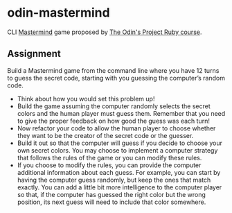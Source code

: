 # odin-mastermind

CLI [Mastermind](https://en.wikipedia.org/wiki/Mastermind_(board_game)) game proposed by [The Odin's Project Ruby course](https://www.theodinproject.com/lessons/ruby-mastermind).

## Assignment

Build a Mastermind game from the command line where you have 12 turns to guess the secret code, starting with you guessing the computer’s random code.

* Think about how you would set this problem up!
* Build the game assuming the computer randomly selects the secret colors and the human player must guess them. Remember that you need to give the proper feedback on how good the guess was each turn!
* Now refactor your code to allow the human player to choose whether they want to be the creator of the secret code or the guesser.
* Build it out so that the computer will guess if you decide to choose your own secret colors. You may choose to implement a computer strategy that follows the rules of the game or you can modify these rules.
* If you choose to modify the rules, you can provide the computer additional information about each guess. For example, you can start by having the computer guess randomly, but keep the ones that match exactly. You can add a little bit more intelligence to the computer player so that, if the computer has guessed the right color but the wrong position, its next guess will need to include that color somewhere.
